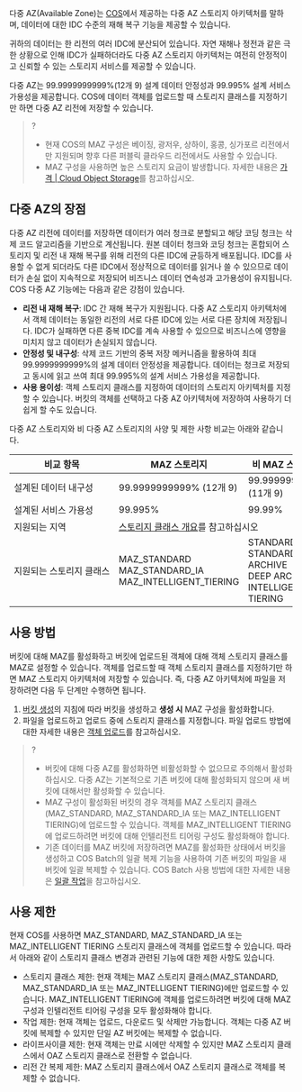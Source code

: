 

다중 AZ(Available Zone)는 [COS](https://www.tencentcloud.com/products/cos)에서 제공하는 다중 AZ 스토리지 아키텍처를 말하며, 데이터에 대한 IDC 수준의 재해 복구 기능을 제공할 수 있습니다.

귀하의 데이터는 한 리전의 여러 IDC에 분산되어 있습니다. 자연 재해나 정전과 같은 극한 상황으로 인해 IDC가 실패하더라도 다중 AZ 스토리지 아키텍처는 여전히 안정적이고 신뢰할 수 있는 스토리지 서비스를 제공할 수 있습니다.

다중 AZ는 99.9999999999%(12개 9) 설계 데이터 안정성과 99.995% 설계 서비스 가용성을 제공합니다. COS에 데이터 객체를 업로드할 때 스토리지 클래스를 지정하기만 하면 다중 AZ 리전에 저장할 수 있습니다.

> ?
> - 현재 COS의 MAZ 구성은 베이징, 광저우, 상하이, 홍콩, 싱가포르 리전에서만 지원되며 향후 다른 퍼블릭 클라우드 리전에서도 사용할 수 있습니다.
> - MAZ 구성을 사용하면 높은 스토리지 요금이 발생합니다. 자세한 내용은 [가격 | Cloud Object Storage](https://buy.intl.cloud.tencent.com/price/cos?lang=en&pg=)를 참고하십시오.

## 다중 AZ의 장점

다중 AZ 리전에 데이터를 저장하면 데이터가 여러 청크로 분할되고 해당 코딩 청크는 삭제 코드 알고리즘을 기반으로 계산됩니다. 원본 데이터 청크와 코딩 청크는 혼합되어 스토리지 및 리전 내 재해 복구를 위해 리전의 다른 IDC에 균등하게 배포됩니다. IDC를 사용할 수 없게 되더라도 다른 IDC에서 정상적으로 데이터를 읽거나 쓸 수 있으므로 데이터가 손실 없이 지속적으로 저장되어 비즈니스 데이터 연속성과 고가용성이 유지됩니다. COS 다중 AZ 기능에는 다음과 같은 강점이 있습니다.

- **리전 내 재해 복구**: IDC 간 재해 복구가 지원됩니다. 다중 AZ 스토리지 아키텍처에서 객체 데이터는 동일한 리전의 서로 다른 IDC에 있는 서로 다른 장치에 저장됩니다. IDC가 실패하면 다른 중복 IDC를 계속 사용할 수 있으므로 비즈니스에 영향을 미치지 않고 데이터가 손실되지 않습니다.
- **안정성 및 내구성**: 삭제 코드 기반의 중복 저장 메커니즘을 활용하여 최대 99.9999999999%의 설계 데이터 안정성을 제공합니다. 데이터는 청크로 저장되고 동시에 읽고 쓰여 최대 99.995%의 설계 서비스 가용성을 제공합니다.
- **사용 용이성**: 객체 스토리지 클래스를 지정하여 데이터의 스토리지 아키텍처를 지정할 수 있습니다. 버킷의 객체를 선택하고 다중 AZ 아키텍처에 저장하여 사용하기 더 쉽게 할 수도 있습니다.

다중 AZ 스토리지와 비 다중 AZ 스토리지의 사양 및 제한 사항 비교는 아래와 같습니다.

<table>
<thead>
<tr>
<th>비교 항목</th>
<th>MAZ 스토리지</th>
<th>비 MAZ 스토리지</th>
</tr>
</thead>
<tbody><tr>
<td nowrap="nowrap">설계된 데이터 내구성</td>
<td nowrap="nowrap">99.9999999999%  (12개 9)</td>
<td>99.999999999%(11개 9)</td>
</tr>
<tr>
<td>설계된 서비스 가용성</td>
<td>99.995%</td>
<td>99.99%</td>
</tr>
<tr>
<td>지원되는 지역</td>
<td colspan=2><a href="https://intl.cloud.tencent.com/document/product/436/30925">스토리지 클래스 개요</a>를 참고하십시오</td>
</tr>
<tr>
<td nowrap="nowrap">지원되는 스토리지 클래스</td>
<td>MAZ_STANDARD<br>MAZ_STANDARD_IA<br>MAZ_INTELLIGENT_TIERING</td>
<td>STANDARD<br>STANDARD_IA<br>ARCHIVE<br>DEEP ARCHIVE<br>INTELLIGENT TIERING</td>
</tr>
</tbody></table>


## 사용 방법

버킷에 대해 MAZ를 활성화하고 버킷에 업로드된 객체에 대해 객체 스토리지 클래스를 MAZ로 설정할 수 있습니다. 객체를 업로드할 때 객체 스토리지 클래스를 지정하기만 하면 MAZ 스토리지 아키텍처에 저장할 수 있습니다.
즉, 다중 AZ 아키텍처에 파일을 저장하려면 다음 두 단계만 수행하면 됩니다.

1. [버킷 생성](https://intl.cloud.tencent.com/document/product/436/13309)의 지침에 따라 버킷을 생성하고 **생성 시** MAZ 구성을 활성화합니다.
2. 파일을 업로드하고 업로드 중에 스토리지 클래스를 지정합니다. 파일 업로드 방법에 대한 자세한 내용은 [객체 업로드](https://intl.cloud.tencent.com/document/product/436/13321)를 참고하십시오.

> ?
> - 버킷에 대해 다중 AZ를 활성화하면 비활성화할 수 없으므로 주의해서 활성화하십시오. 다중 AZ는 기본적으로 기존 버킷에 대해 활성화되지 않으며 새 버킷에 대해서만 활성화할 수 있습니다.
> - MAZ 구성이 활성화된 버킷의 경우 객체를 MAZ 스토리지 클래스(MAZ_STANDARD, MAZ_STANDARD_IA 또는 MAZ_INTELLIGENT TIERING)에 업로드할 수 있습니다. 객체를 MAZ_INTELLIGENT TIERING에 업로드하려면 버킷에 대해 인텔리전트 티어링 구성도 활성화해야 합니다.
> - 기존 데이터를 MAZ 버킷에 저장하려면 MAZ를 활성화한 상태에서 버킷을 생성하고 COS Batch의 일괄 복제 기능을 사용하여 기존 버킷의 파일을 새 버킷에 일괄 복제할 수 있습니다. COS Batch 사용 방법에 대한 자세한 내용은 [일괄 작업](https://intl.cloud.tencent.com/document/product/436/32956)을 참고하십시오.

## 사용 제한

현재 COS를 사용하면 MAZ_STANDARD, MAZ_STANDARD_IA 또는 MAZ_INTELLIGENT TIERING 스토리지 클래스에 객체를 업로드할 수 있습니다. 따라서 아래와 같이 스토리지 클래스 변경과 관련된 기능에 대한 제한 사항도 있습니다.

- 스토리지 클래스 제한: 현재 객체는 MAZ 스토리지 클래스(MAZ_STANDARD, MAZ_STANDARD_IA 또는 MAZ_INTELLIGENT TIERING)에만 업로드할 수 있습니다. MAZ_INTELLIGENT TIERING에 객체를 업로드하려면 버킷에 대해 MAZ 구성과 인텔리전트 티어링 구성을 모두 활성화해야 합니다.
- 작업 제한: 현재 객체는 업로드, 다운로드 및 삭제만 가능합니다. 객체는 다중 AZ 버킷에 복제할 수 있지만 단일 AZ 버킷에는 복제할 수 없습니다.
- 라이프사이클 제한: 현재 객체는 만료 시에만 삭제할 수 있지만 MAZ 스토리지 클래스에서 OAZ 스토리지 클래스로 전환할 수 없습니다.
- 리전 간 복제 제한: MAZ 스토리지 클래스에서 OAZ 스토리지 클래스로 객체를 복제할 수 없습니다.


